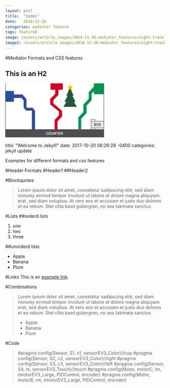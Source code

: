 ```yaml
---
layout: post
title:  "Codes"
date:   2018-12-20
categories: mediator feature
tags: featured
image: /assets/article_images/2014-11-30-mediator_features/night-track.JPG
image2: /assets/article_images/2014-11-30-mediator_features/night-track-mobile.JPG
---
```

#Mediator Formats and CSS features

This is an H2
-------------

![Alt text](/assets/images/line.png)

title: "Welcome to Jekyll!"
date: 2017-10-20 08:26:28 -0400
categories: jekyll update

Examples for different formats and css features

#Header Formats
#Header1
##Header2

#Blockquotes
>Lorem ipsum dolor sit amet, consetetur sadipscing elitr, sed diam nonumy eirmod tempor invidunt ut labore et dolore magna aliquyam erat, sed diam voluptua. At vero eos et accusam et justo duo dolores et ea rebum. Stet clita kasd gubergren, no sea takimata sanctus

#Lists
##orderd lists
1. one
2. two
3. three

##unorderd lists
- Apple
- Banana
- Plum

#Links
This is an [example link](http://example.com/ "With a Title").

#Combinations
>Lorem ipsum dolor sit amet, consetetur sadipscing elitr, sed diam nonumy eirmod tempor invidunt ut labore et dolore magna aliquyam erat, sed diam voluptua. At vero eos et accusam et justo duo dolores et ea rebum. Stet clita kasd gubergren, no sea takimata sanctus
>
> - Apple
> - Banana
> - Plum


#Code
>#pragma config(Sensor, S1, c1, sensorEV3_Color)//cup
#pragma config(Sensor, S2, c2, sensorEV3_Color)//right
#pragma config(Sensor, S3, c3, sensorEV3_Color)//left
#pragma config(Sensor, S4, ts, sensorEV3_Touch)//touch
#pragma config(Motor, motorC, lm, tmotorEV3_Large, PIDControl, encoder)
#pragma config(Motor, motorB, rm, tmotorEV3_Large, PIDControl, encoder)




